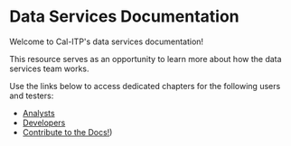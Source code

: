 # Data Services Documentation

Welcome to Cal-ITP's data services documentation!

This resource serves as an opportunity to learn more about how the data services team works.

Use the links below to access dedicated chapters for the following users and testers:

- [Analysts](analysts-welcome)
- [Developers](architecture-overview)
- [Contribute to the Docs!](contribute-overview))
